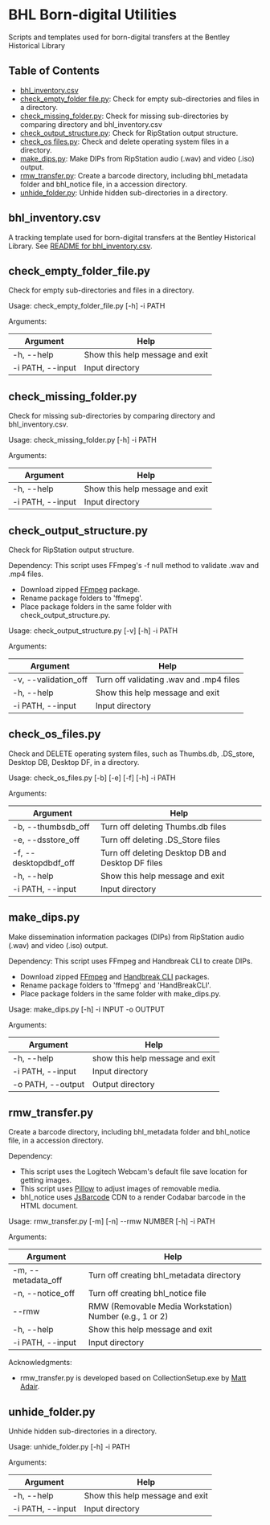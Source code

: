 # BHL Born-digital Utilities
Scripts and templates used for born-digital transfers at the Bentley Historical Library

## Table of Contents
- [bhl_inventory.csv](https://github.com/bentley-historical-library/bhl_born_digital_utils#bhl_inventorycsv)
- [check_empty_folder file.py](https://github.com/bentley-historical-library/bhl_born_digital_utils#check_empty_folder_filepy): Check for empty sub-directories and files in a directory.
- [check_missing_folder.py](https://github.com/bentley-historical-library/bhl_born_digital_utils#check_missing_folderpy): Check for missing sub-directories by comparing directory and bhl_inventory.csv
- [check_output_structure.py](https://github.com/bentley-historical-library/bhl_born_digital_utils#check_folder_structurepy): Check for RipStation output structure.
- [check_os files.py](https://github.com/bentley-historical-library/bhl_born_digital_utils#check_os_filespy): Check and delete operating system files in a directory.
- [make_dips.py](https://github.com/bentley-historical-library/bhl_born_digital_utils#make_dipspy): Make DIPs from RipStation audio (.wav) and video (.iso) output.
- [rmw_transfer.py](https://github.com/bentley-historical-library/bhl_born_digital_utils#rmw_transferpy): Create a barcode directory, including bhl_metadata folder and bhl_notice file, in a accession directory.
- [unhide_folder.py](https://github.com/bentley-historical-library/bhl_born_digital_utils#unhide_folderpy): Unhide hidden sub-directories in a directory.

## bhl_inventory.csv
A tracking template used for born-digital transfers at the Bentley Historical Library. See [README for bhl_inventory.csv](bhl_inventory/README.md).

## check_empty_folder_file.py
Check for empty sub-directories and files in a directory.

Usage: check_empty_folder_file.py [-h] -i PATH

Arguments:

| Argument | Help |
| --- | --- |
| -h, --help | Show this help message and exit |
| -i PATH, --input | Input directory |

## check_missing_folder.py
Check for missing sub-directories by comparing directory and bhl_inventory.csv.

Usage: check_missing_folder.py [-h] -i PATH

Arguments:

| Argument | Help |
| --- | --- |
| -h, --help | Show this help message and exit |
| -i PATH, --input | Input directory |

## check_output_structure.py
Check for RipStation output structure.

Dependency:
This script uses FFmpeg's -f null method to validate .wav and .mp4 files. 

- Download zipped [FFmpeg](https://www.ffmpeg.org/download.html) package.
- Rename package folders to 'ffmepg'.
- Place package folders in the same folder with check_output_structure.py.

Usage: check_output_structure.py [-v] [-h] -i PATH

Arguments:

| Argument | Help |
| --- | --- |
| -v, --validation_off | Turn off validating .wav and .mp4 files |
| -h, --help | Show this help message and exit |
| -i PATH, --input | Input directory |

## check_os_files.py
Check and DELETE operating system files, such as Thumbs.db, .DS_store, Desktop DB, Desktop DF, in a directory.

Usage: check_os_files.py [-b] [-e] [-f] [-h] -i PATH

Arguments:

| Argument | Help |
| --- | --- |
| -b, --thumbsdb_off | Turn off deleting Thumbs.db files |
| -e, --dsstore_off | Turn off deleting .DS_Store files |
| -f, --desktopdbdf_off | Turn off deleting Desktop DB and Desktop DF files |
| -h, --help | Show this help message and exit |
| -i PATH, --input | Input directory |

## make_dips.py
Make dissemination information packages (DIPs) from RipStation audio (.wav) and video (.iso) output. 

Dependency:
This script uses FFmpeg and Handbreak CLI to create DIPs. 

- Download zipped [FFmpeg](https://www.ffmpeg.org/download.html) and [Handbreak CLI](https://handbrake.fr/downloads2.php) packages.
- Rename package folders to 'ffmepg' and 'HandBreakCLI'.
- Place package folders in the same folder with make_dips.py.

Usage: make_dips.py [-h] -i INPUT -o OUTPUT

Arguments:

| Argument | Help |
| --- | --- |
| -h, --help | show this help message and exit |
| -i PATH, --input | Input directory |
| -o PATH, --output | Output directory |

## rmw_transfer.py
Create a barcode directory, including bhl_metadata folder and bhl_notice file, in a accession directory.

Dependency: 
- This script uses the Logitech Webcam's default file save location for getting images. 
- This script uses [Pillow](https://github.com/python-pillow/Pillow) to adjust images of removable media. 
- bhl_notice uses [JsBarcode](https://github.com/lindell/JsBarcode) CDN to a render Codabar barcode in the HTML document.  

Usage: rmw_transfer.py [-m] [-n] --rmw NUMBER [-h] -i PATH

Arguments:

| Argument | Help |
| --- | --- |
| -m, --metadata_off | Turn off creating bhl_metadata directory |
| -n, --notice_off | Turn off creating bhl_notice file |
| --rmw | RMW (Removable Media Workstation) Number (e.g., 1 or 2) |
| -h, --help | Show this help message and exit |
| -i PATH, --input | Input directory |

Acknowledgments:
- rmw_transfer.py is developed based on CollectionSetup.exe by [Matt Adair](mailto:mladair@umich.edu).

## unhide_folder.py
Unhide hidden sub-directories in a directory.

Usage: unhide_folder.py [-h] -i PATH

Arguments:

| Argument | Help |
| --- | --- |
| -h, --help | Show this help message and exit |
| -i PATH, --input | Input directory |
